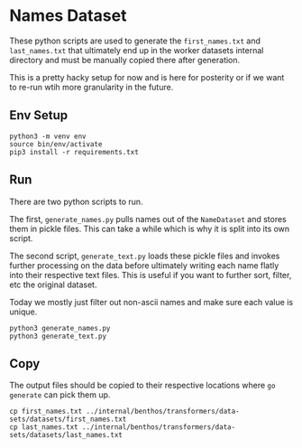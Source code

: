 # Names Dataset

These python scripts are used to generate the `first_names.txt` and `last_names.txt` that ultimately
end up in the worker datasets internal directory and must be manually copied there after generation.

This is a pretty hacky setup for now and is here for posterity or if we want to re-run wtih more granularity in the future.

## Env Setup

```
python3 -m venv env
source bin/env/activate
pip3 install -r requirements.txt
```

## Run

There are two python scripts to run.

The first, `generate_names.py` pulls names out of the `NameDataset` and stores them in pickle files.
This can take a while which is why it is split into its own script.

The second script, `generate_text.py` loads these pickle files and invokes further processing on the data
before ultimately writing each name flatly into their respective text files.
This is useful if you want to further sort, filter, etc the original dataset.

Today we mostly just filter out non-ascii names and make sure each value is unique.

```
python3 generate_names.py
python3 generate_text.py
```

## Copy

The output files should be copied to their respective locations where `go generate` can pick them up.

```
cp first_names.txt ../internal/benthos/transformers/data-sets/datasets/first_names.txt
cp last_names.txt ../internal/benthos/transformers/data-sets/datasets/last_names.txt
```
